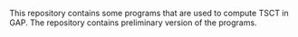 This repository contains some programs that are used to compute TSCT in GAP. The repository contains preliminary version of the programs.
